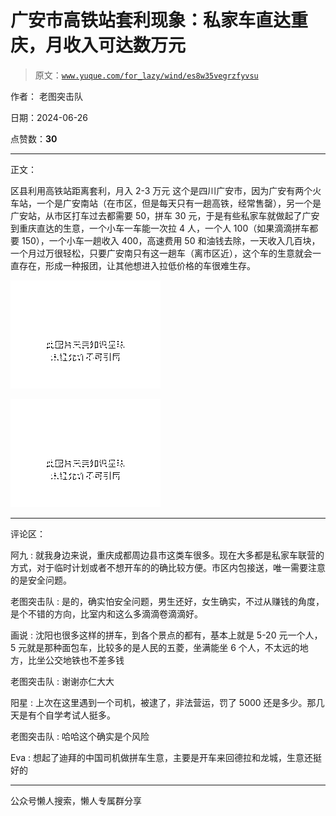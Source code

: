 # 广安市高铁站套利现象：私家车直达重庆，月收入可达数万元

> 原文：[`www.yuque.com/for_lazy/wind/es8w35vegrzfyvsu`](https://www.yuque.com/for_lazy/wind/es8w35vegrzfyvsu)

作者： 老图突击队

日期：2024-06-26

点赞数：**30**

* * *

正文：

区县利用高铁站距离套利，月入 2-3 万元
这个是四川广安市，因为广安有两个火车站，一个是广安南站（在市区，但是每天只有一趟高铁，经常售罄），另一个是广安站，从市区打车过去都需要 50，拼车 30 元，于是有些私家车就做起了广安到重庆直达的生意，一个小车一车能一次拉 4 人，一个人 100（如果滴滴拼车都要 150），一个小车一趟收入 400，高速费用 50 和油钱去除，一天收入几百块，一个月过万很轻松，只要广安南只有这一趟车（离市区近），这个车的生意就会一直存在，形成一种报团，让其他想进入拉低价格的车很难生存。

![](img/96aa895c4a6bac707c700199e082ab38.png "None")

![](img/9913da7da8a003d8666625f00633b6e2.png "None")

* * *

评论区：

阿九 : 就我身边来说，重庆成都周边县市这类车很多。现在大多都是私家车联营的方式，对于临时计划或者不想开车的的确比较方便。市区内包接送，唯一需要注意的是安全问题。

老图突击队 : 是的，确实怕安全问题，男生还好，女生确实，不过从赚钱的角度，是个不错的方向，比室内和这么多滴滴卷滴滴好。

画说 : 沈阳也很多这样的拼车，到各个景点的都有，基本上就是 5-20 元一个人，5 元就是那种面包车，比较多的是人民的五菱，坐满能坐 6 个人，不太远的地方，比坐公交地铁也不差多钱

老图突击队 : 谢谢亦仁大大

阳星 : 上次在这里遇到一个司机，被逮了，非法营运，罚了 5000 还是多少。那几天是有个自学考试人挺多。

老图突击队 : 哈哈这个确实是个风险

Eva : 想起了迪拜的中国司机做拼车生意，主要是开车来回德拉和龙城，生意还挺好的

* * *

公众号懒人搜索，懒人专属群分享